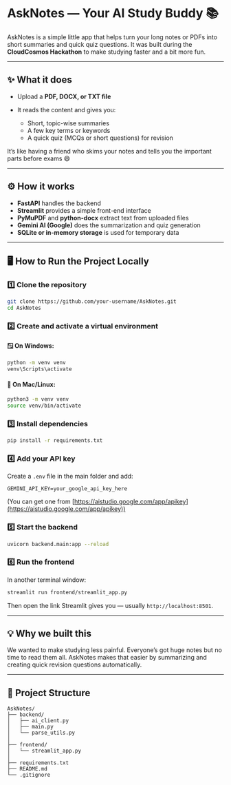 # AskNotes — Your AI Study Buddy 📚

AskNotes is a simple little app that helps turn your long notes or PDFs into short summaries and quick quiz questions.
It was built during the **CloudCosmos Hackathon** to make studying faster and a bit more fun.

---

## ✨ What it does

* Upload a **PDF, DOCX, or TXT file**
* It reads the content and gives you:

  * Short, topic-wise summaries
  * A few key terms or keywords
  * A quick quiz (MCQs or short questions) for revision

It’s like having a friend who skims your notes and tells you the important parts before exams 😄

---

## ⚙️ How it works

* **FastAPI** handles the backend
* **Streamlit** provides a simple front-end interface
* **PyMuPDF** and **python-docx** extract text from uploaded files
* **Gemini AI (Google)** does the summarization and quiz generation
* **SQLite or in-memory storage** is used for temporary data

---

## 🖥️ How to Run the Project Locally

### 1️⃣ Clone the repository

```bash
git clone https://github.com/your-username/AskNotes.git
cd AskNotes
```

### 2️⃣ Create and activate a virtual environment

#### 🪟 On Windows:

```bash
python -m venv venv
venv\Scripts\activate
```

#### 🐧 On Mac/Linux:

```bash
python3 -m venv venv
source venv/bin/activate
```

### 3️⃣ Install dependencies

```bash
pip install -r requirements.txt
```

### 4️⃣ Add your API key

Create a `.env` file in the main folder and add:

```
GEMINI_API_KEY=your_google_api_key_here
```

(You can get one from [https://aistudio.google.com/app/apikey](https://aistudio.google.com/app/apikey))

### 5️⃣ Start the backend

```bash
uvicorn backend.main:app --reload
```

### 6️⃣ Run the frontend

In another terminal window:

```bash
streamlit run frontend/streamlit_app.py
```

Then open the link Streamlit gives you — usually `http://localhost:8501`.

---

## 💡 Why we built this

We wanted to make studying less painful.
Everyone’s got huge notes but no time to read them all. AskNotes makes that easier by summarizing and creating quick revision questions automatically.

---

## 🧩 Project Structure

```
AskNotes/
├── backend/
│   ├── ai_client.py
│   ├── main.py
│   └── parse_utils.py
│
├── frontend/
│   └── streamlit_app.py
│
├── requirements.txt
├── README.md
└── .gitignore
```
